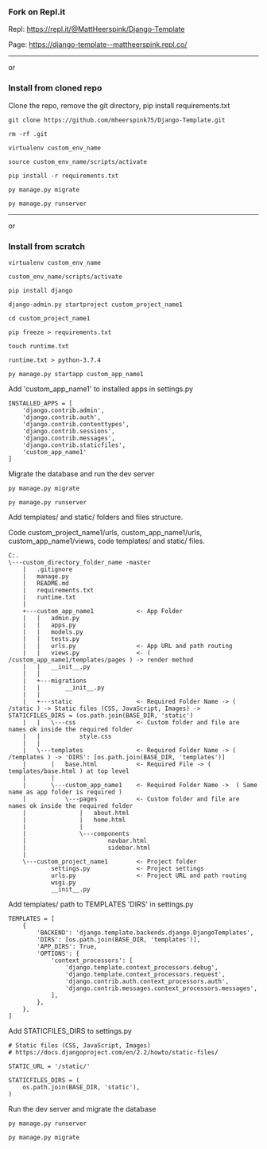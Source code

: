 ### Fork on Repl.it

Repl: https://repl.it/@MattHeerspink/Django-Template

Page: https://django-template--mattheerspink.repl.co/

---

or

### Install from cloned repo
Clone the repo, remove the git directory, pip install requirements.txt
```
git clone https://github.com/mheerspink75/Django-Template.git

rm -rf .git

virtualenv custom_env_name

source custom_env_name/scripts/activate

pip install -r requirements.txt

py manage.py migrate

py manage.py runserver
```
---
or

### Install from scratch
```
virtualenv custom_env_name

custom_env_name/scripts/activate

pip install django

django-admin.py startproject custom_project_name1

cd custom_project_name1

pip freeze > requirements.txt

touch runtime.txt

runtime.txt > python-3.7.4

py manage.py startapp custom_app_name1
```
Add 'custom_app_name1' to installed apps in settings.py
```
INSTALLED_APPS = [
    'django.contrib.admin',
    'django.contrib.auth',
    'django.contrib.contenttypes',
    'django.contrib.sessions',
    'django.contrib.messages',
    'django.contrib.staticfiles',
    'custom_app_name1'
]
```
Migrate the database and run the dev server
```
py manage.py migrate

py manage.py runserver
```

Add templates/ and static/ folders and files structure.

Code custom_project_name1/urls, custom_app_name1/urls, custom_app_name1/views, code templates/ and static/ files.

```
C:.
\---custom_directory_folder_name -master  
    |   .gitignore
    |   manage.py
    |   README.md
    |   requirements.txt
    |   runtime.txt
    |
    +---custom_app_name1            <- App Folder
    |   |   admin.py         
    |   |   apps.py
    |   |   models.py
    |   |   tests.py
    |   |   urls.py                 <- App URL and path routing
    |   |   views.py                <- ( /custom_app_name1/templates/pages ) -> render method
    |   |   __init__.py
    |   |
    |   +---migrations
    |   |       __init__.py
    |   |
    |   +---static                  <- Required Folder Name -> ( /static ) -> Static files (CSS, JavaScript, Images) -> STATICFILES_DIRS = (os.path.join(BASE_DIR, 'static')
    |   |   \---css                 <- Custom folder and file are names ok inside the required folder
    |   |           style.css
    |   |
    |   \---templates               <- Required Folder Name -> ( /templates ) -> 'DIRS': [os.path.join(BASE_DIR, 'templates')]
    |       |   base.html           <- Required File -> ( templates/base.html ) at top level
    |       |
    |       \---custom_app_name1    <- Required Folder Name ->  ( Same name as app folder is required )
    |           \---pages           <- Custom folder and file are names ok inside the required folder
    |               |   about.html
    |               |   home.html
    |               |
    |               \---components
    |                       navbar.html
    |                       sidebar.html
    |
    \---custom_project_name1        <- Project folder
            settings.py             <- Project settings
            urls.py                 <- Project URL and path routing
            wsgi.py
            __init__.py

```
Add templates/ path to TEMPLATES 'DIRS' in settings.py
```
TEMPLATES = [
    {
        'BACKEND': 'django.template.backends.django.DjangoTemplates',
        'DIRS': [os.path.join(BASE_DIR, 'templates')],
        'APP_DIRS': True,
        'OPTIONS': {
            'context_processors': [
                'django.template.context_processors.debug',
                'django.template.context_processors.request',
                'django.contrib.auth.context_processors.auth',
                'django.contrib.messages.context_processors.messages',
            ],
        },
    },
]
```
Add STATICFILES_DIRS to settings.py
```
# Static files (CSS, JavaScript, Images)
# https://docs.djangoproject.com/en/2.2/howto/static-files/

STATIC_URL = '/static/'

STATICFILES_DIRS = (
    os.path.join(BASE_DIR, 'static'),
)
```

Run the dev server and migrate the database
```
py manage.py runserver

py manage.py migrate

```
